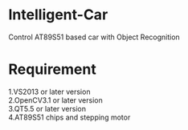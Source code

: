 # Intelligent-Car
Control AT89S51 based car with Object Recognition

# Requirement
1.VS2013 or later version  
2.OpenCV3.1 or later version  
3.QT5.5 or later version  
4.AT89S51 chips and stepping motor  
